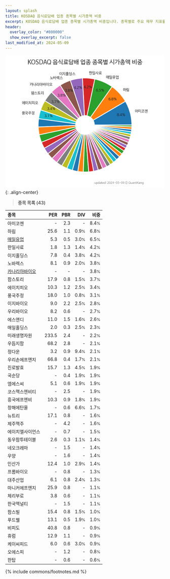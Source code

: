 ```yaml
---
layout: splash
title: KOSDAQ 음식료담배 업종 종목별 시가총액 비중
excerpt: KOSDAQ 음식료담배 업종 종목별 시가총액 비중입니다. 종목별로 주요 재무 지표를 함께 표시합니다.
header:
  overlay_color: "#800000"
  show_overlay_excerpt: false
last_modified_at: 2024-05-09
---
```



![KOSDAQ 음식료담배 업종 종목별 시가총액 비중](/stats/sector/images/kosdaq_업종_음식료담배_종목.png){: .align-center}


> **종목 목록 (43)**<a id="list"></a>

| **종목** | **PER** | **PBR** | **DIV** | **비중** |
| :------- | ------: | ------: | ------: | -------: |
| 아미코젠 | - | 2.3 | - | 8.4<small>%</small> |
| 하림 | 25.6 | 1.1 | 0.9<small>%</small> | 6.8<small>%</small> |
| [매일유업](/267980/) | 5.3 | 0.5 | 3.0<small>%</small> | 6.5<small>%</small> |
| 한일사료 | 1.8 | 1.3 | 1.4<small>%</small> | 4.2<small>%</small> |
| 이지홀딩스 | 7.8 | 0.4 | 3.8<small>%</small> | 4.2<small>%</small> |
| 노바렉스 | 8.1 | 0.9 | 2.0<small>%</small> | 3.8<small>%</small> |
| [카나리아바이오](/016790/) | - | - | - | 3.8<small>%</small> |
| 팜스토리 | 17.9 | 0.8 | 1.5<small>%</small> | 3.7<small>%</small> |
| 에이치피오 | 10.3 | 1.2 | 2.5<small>%</small> | 3.4<small>%</small> |
| 풍국주정 | 18.0 | 1.0 | 0.8<small>%</small> | 3.1<small>%</small> |
| 이지바이오 | 9.0 | 2.2 | 2.5<small>%</small> | 2.8<small>%</small> |
| 우리바이오 | 8.2 | 0.6 | - | 2.7<small>%</small> |
| 에스앤디 | 11.0 | 1.5 | 1.6<small>%</small> | 2.6<small>%</small> |
| 매일홀딩스 | 2.0 | 0.3 | 2.5<small>%</small> | 2.3<small>%</small> |
| 미래생명자원 | 233.5 | 2.4 | - | 2.2<small>%</small> |
| 우듬지팜 | 68.2 | 2.8 | - | 2.1<small>%</small> |
| 정다운 | 3.2 | 0.9 | 9.4<small>%</small> | 2.1<small>%</small> |
| 우리손에프앤지 | 66.8 | 0.4 | 1.7<small>%</small> | 2.1<small>%</small> |
| 진로발효 | 15.7 | 1.3 | 4.5<small>%</small> | 1.9<small>%</small> |
| 국순당 | - | 0.4 | 1.9<small>%</small> | 1.9<small>%</small> |
| 엠에스씨 | 5.1 | 0.6 | 1.9<small>%</small> | 1.9<small>%</small> |
| 코스맥스엔비티 | - | 2.5 | - | 1.9<small>%</small> |
| 흥국에프엔비 | 10.3 | 0.9 | 1.8<small>%</small> | 1.9<small>%</small> |
| 창해에탄올 | - | 0.6 | 6.6<small>%</small> | 1.7<small>%</small> |
| 뉴트리 | 17.1 | 0.8 | - | 1.6<small>%</small> |
| 제주맥주 | - | 4.2 | - | 1.6<small>%</small> |
| 에이치엘사이언스 | - | 0.7 | - | 1.5<small>%</small> |
| 동우팜투테이블 | 2.6 | 0.3 | 1.1<small>%</small> | 1.4<small>%</small> |
| 네오크레마 | - | 1.5 | - | 1.4<small>%</small> |
| 우양 | - | 1.6 | - | 1.4<small>%</small> |
| 인산가 | 12.4 | 1.0 | 2.9<small>%</small> | 1.4<small>%</small> |
| 프롬바이오 | - | 0.8 | - | 1.3<small>%</small> |
| 대주산업 | 6.1 | 0.8 | 2.4<small>%</small> | 1.3<small>%</small> |
| 마니커에프앤지 | 25.9 | 0.8 | - | 1.1<small>%</small> |
| 체리부로 | 3.8 | 0.6 | - | 1.1<small>%</small> |
| 한국맥널티 | - | 1.5 | - | 1.1<small>%</small> |
| 팜스빌 | 15.4 | 0.8 | 1.5<small>%</small> | 1.0<small>%</small> |
| 푸드웰 | 13.1 | 0.5 | 1.9<small>%</small> | 1.0<small>%</small> |
| 비피도 | 40.8 | 0.8 | - | 0.9<small>%</small> |
| 휴럼 | 12.9 | 1.1 | - | 0.9<small>%</small> |
| 케이씨피드 | 6.0 | 0.6 | 3.0<small>%</small> | 0.9<small>%</small> |
| 오에스피 | - | 1.2 | - | 0.8<small>%</small> |
| 한탑 | - | 0.6 | - | 0.6<small>%</small> |

{% include commons/footnotes.md %}